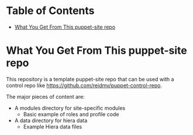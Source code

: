 Table of Contents
=================

  * [What You Get From This puppet-site repo](#what-you-get-from-this-puppet-site-repo)

# What You Get From This puppet-site repo

This repository is a template puppet-site repo that can be used with a control repo like https://github.com/reidmv/puppet-control-repo.

The major pieces of content are:
 - A modules directory for site-specific modules
   - Basic example of roles and profile code
 - A data directory for hiera data
   - Example Hiera data files
